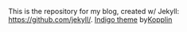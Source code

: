 This is the repository for my blog, created w/ Jekyll: https://github.com/jekyll/.
<a class="link" href="https://github.com/sergiokopplin/indigo">Indigo theme</a> by<a class="link" href="https://github.com/sergiokopplin/indigo">Kopplin</a>
    
